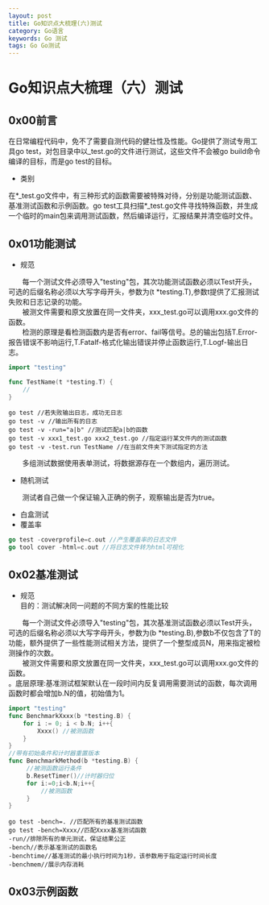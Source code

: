 ```yaml
---
layout: post
title: Go知识点大梳理(六)测试
category: Go语言
keywords: Go 测试
tags: Go Go测试
---
```




# Go知识点大梳理（六）测试

## 0x00前言

在日常编程代码中，免不了需要自测代码的健壮性及性能。Go提供了测试专用工具go test，对包目录中以_test.go的文件进行测试，这些文件不会被go build命令编译的目标，而是go test的目标。

* 类别  

在*_test.go文件中，有三种形式的函数需要被特殊对待，分别是功能测试函数、基准测试函数和示例函数。go test工具扫描*_test.go文件寻找特殊函数，并生成一个临时的main包来调用测试函数，然后编译运行，汇报结果并清空临时文件。

## 0x01功能测试 
* 规范

&#160;&#160;&#160;&#160;&#160;&#160;&#160;每一个测试文件必须导入"testing"包，其次功能测试函数必须以Test开头，可选的后缀名称必须以大写字母开头，参数为(t *testing.T),参数t提供了汇报测试失败和日志记录的功能。  
&#160;&#160;&#160;&#160;&#160;&#160;&#160;被测文件需要和原文放置在同一文件夹，xxx_test.go可以调用xxx.go文件的函数。  
&#160;&#160;&#160;&#160;&#160;&#160;&#160;检测的原理是看检测函数内是否有error、fail等信号。总的输出包括T.Error-报告错误不影响运行,T.Fatalf-格式化输出错误并停止函数运行,T.Logf-输出日志。
```go
import "testing"

func TestName(t *testing.T) {
    //
}
```
```shell
go test //若失败输出日志，成功无日志
go test -v //输出所有的日志
go test -v -run="a|b" //测试匹配a|b的函数
go test -v xxx1_test.go xxx2_test.go //指定运行某文件内的测试函数
go test -v -test.run TestName //在当前文件夹下测试指定的方法
```
&#160;&#160;&#160;&#160;&#160;&#160;&#160;多组测试数据使用表单测试，将数据源存在一个数组内，遍历测试。
* 随机测试

&#160;&#160;&#160;&#160;&#160;&#160;&#160;测试者自己做一个保证输入正确的例子，观察输出是否为true。

* 白盒测试
* 覆盖率
```go
go test -coverprofile=c.out //产生覆盖率的日志文件
go tool cover -html=c.out //将日志文件转为html可视化
```

## 0x02基准测试 
* 规范  
目的：测试解决同一问题的不同方案的性能比较  


&#160;&#160;&#160;&#160;&#160;&#160;&#160;每一个测试文件必须导入"testing"包，其次基准测试函数必须以Test开头，可选的后缀名称必须以大写字母开头，参数为(b *testing.B),参数b不仅包含了T的功能，额外提供了一些性能测试相关方法，提供了一个整型成员N，用来指定被检测操作的次数。  
&#160;&#160;&#160;&#160;&#160;&#160;&#160;被测文件需要和原文放置在同一文件夹，xxx_test.go可以调用xxx.go文件的函数。  
。底层原理:基准测试框架默认在一段时间内反复调用需要测试的函数，每次调用函数时都会增加b.N的值，初始值为1。
```go
import "testing"
func BenchmarkXxxx(b *testing.B) {
    for i := 0; i < b.N; i++{
        Xxxx() //被测函数
    }
}
//带有初始条件和计时器重置版本
func BenchmarkMethod(b *testing.B) {
     //被测函数运行条件
     b.ResetTimer()//计时器归位
     for i:=0;i<b.N;i++{
         //被测函数
     }
}
```
```shell
go test -bench=. //匹配所有的基准测试函数
go test -bench=Xxxx//匹配Xxxx基准测试函数
-run//排除所有的单元测试，保证结果公正
-bench//表示基准测试的函数名
-benchtime//基准测试的最小执行时间为1秒，该参数用于指定运行时间长度
-benchmem//展示内存消耗
```
## 0x03示例函数 

